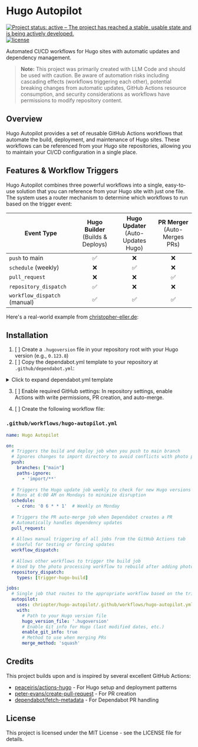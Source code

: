 # Hugo Autopilot

[![Project status: active – The project has reached a stable, usable state and is being actively developed.](https://www.repostatus.org/badges/latest/active.svg)](https://www.repostatus.org/#active)
[![license](https://img.shields.io/github/license/chriopter/hugo-autopilot.svg)](https://github.com/chriopter/hugo-autopilot/blob/main/LICENSE)

Automated CI/CD workflows for Hugo sites with automatic updates and dependency management.

> **Note:** This project was primarily created with LLM Code and should be used with caution. Be aware of automation risks including cascading effects (workflows triggering each other), potential breaking changes from automatic updates, GitHub Actions resource consumption, and security considerations as workflows have permissions to modify repository content.

## Overview

Hugo Autopilot provides a set of reusable GitHub Actions workflows that automate the build, deployment, and maintenance of Hugo sites. These workflows can be referenced from your Hugo site repositories, allowing you to maintain your CI/CD configuration in a single place.

## Features & Workflow Triggers

Hugo Autopilot combines three powerful workflows into a single, easy-to-use solution that you can reference from your Hugo site with just one file. The system uses a router mechanism to determine which workflows to run based on the trigger event:

| Event Type | Hugo Builder<br><span style="font-weight:normal">(Builds & Deploys)</span> | Hugo Updater<br><span style="font-weight:normal">(Auto-Updates Hugo)</span> | PR Merger<br><span style="font-weight:normal">(Auto-Merges PRs)</span> |
|------------|:----------------------------------:|:-----------------------------------:|:------------------------------:|
| `push` to main | ✅ | ❌ | ❌ |
| `schedule` (weekly) | ❌ | ✅ | ❌ |
| `pull_request` | ❌ | ❌ | ✅ |
| `repository_dispatch` | ✅ | ❌ | ❌ |
| `workflow_dispatch` (manual) | ✅ | ✅ | ✅ |


Here's a real-world example from [christopher-eller.de](https://github.com/chriopter/christopher-eller.de):

## Installation

1. [ ] Create a `.hugoversion` file in your repository root with your Hugo version (e.g., `0.123.8`)
2. [ ] Copy the dependabot.yml template to your repository at `.github/dependabot.yml`:

<details>
<summary>Click to expand dependabot.yml template</summary>

```yaml
# Template: dependabot.yml
# Copy this file to your Hugo site repository at .github/dependabot.yml

version: 2
updates:
  # Maintain dependencies for GitHub Actions
  - package-ecosystem: "github-actions"
    directory: "/"
    schedule:
      interval: "weekly"
    # Limit to 5 open pull requests for version updates
    open-pull-requests-limit: 5
    # Add labels to pull requests
    labels:
      - "dependencies"
      - "github-actions"
    # Use custom commit message
    commit-message:
      prefix: "ci"
      include: "scope"
    # Group all updates together
    groups:
      github-actions:
        patterns:
          - "*"

  # Uncomment if using npm in your Hugo site (e.g., for JavaScript processing)
  # - package-ecosystem: "npm"
  #   directory: "/"
  #   schedule:
  #     interval: "monthly"
  #   open-pull-requests-limit: 5
  #   labels:
  #     - "dependencies"
  #     - "npm"
  #   commit-message:
  #     prefix: "build"
  #     include: "scope"
```
</details>

3. [ ] Enable required GitHub settings: In repository settings, enable Actions with write permissions, PR creation, and auto-merge.

4. [ ] Create the following workflow file:

### `.github/workflows/hugo-autopilot.yml`

```yaml
name: Hugo Autopilot

on:
  # Triggers the build and deploy job when you push to main branch
  # Ignores changes to import directory to avoid conflicts with photo processing
  push:
    branches: ["main"]
    paths-ignore:
      - 'import/**'
  
  # Triggers the Hugo update job weekly to check for new Hugo versions
  # Runs at 6:00 AM on Mondays to minimize disruption
  schedule:
    - cron: '0 6 * * 1'  # Weekly on Monday
  
  # Triggers the PR auto-merge job when Dependabot creates a PR
  # Automatically handles dependency updates
  pull_request:
  
  # Allows manual triggering of all jobs from the GitHub Actions tab
  # Useful for testing or forcing updates
  workflow_dispatch:
  
  # Allows other workflows to trigger the build job
  # Used by the photo processing workflow to rebuild after adding photos
  repository_dispatch:
    types: [trigger-hugo-build]

jobs:
  # Single job that routes to the appropriate workflow based on the trigger
  autopilot:
    uses: chriopter/hugo-autopilot/.github/workflows/hugo-autopilot.yml@main
    with:
      # Path to your Hugo version file
      hugo_version_file: '.hugoversion'
      # Enable Git info for Hugo (last modified dates, etc.)
      enable_git_info: true
      # Method to use when merging PRs
      merge_method: 'squash'
```

## Credits

This project builds upon and is inspired by several excellent GitHub Actions:

- [peaceiris/actions-hugo](https://github.com/peaceiris/actions-hugo) - For Hugo setup and deployment patterns
- [peter-evans/create-pull-request](https://github.com/peter-evans/create-pull-request) - For PR creation
- [dependabot/fetch-metadata](https://github.com/dependabot/fetch-metadata) - For Dependabot PR handling

## License

This project is licensed under the MIT License - see the LICENSE file for details.
